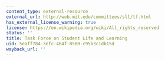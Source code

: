```yaml
---
content_type: external-resource
external_url: http://web.mit.edu/committees/sll/tf.html
has_external_license_warning: true
license: https://en.wikipedia.org/wiki/All_rights_reserved
status: ''
title: Task Force on Student Life and Learning
uid: 5eaff784-3efc-464f-8580-c95b3c1db15d
wayback_url: ''
---
```

